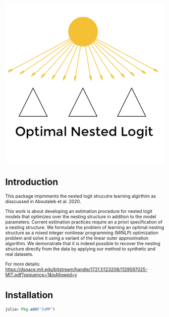 

![Alt text](ONL.png?raw=true "Optimal Nested Logit")
# Introduction
This package impmments the nested logit strucutre learning algirthim as disscussed in Aboutaleb et al. 2020.

This work is about developing an estimation procedure for nested logit models that optimizes over
the nesting structure in addition to the model parameters. Current estimation practices require
an a priori specification of a nesting structure. We formulate the problem of learning an optimal
nesting structure as a mixed integer nonlinear programming (MINLP) optimization problem and
solve it using a variant of the linear outer approximation algorithm. We demonstrate that it is
indeed possible to recover the nesting structure directly from the data by applying our method to
synthetic and real datasets.

For more details: https://dspace.mit.edu/bitstream/handle/1721.1/123208/1129597025-MIT.pdf?sequence=1&isAllowed=y 

# Installation 


```julia
julia> Pkg.add("JuMP")
```
